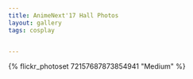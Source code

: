 ```yaml
---
title: AnimeNext'17 Hall Photos
layout: gallery
tags: cosplay


---
```


{% flickr_photoset 72157687873854941 "Medium" %}